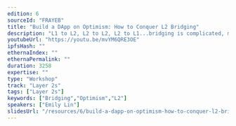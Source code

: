 ```yaml
---
edition: 6
sourceId: "FRAYEB"
title: "Build a DApp on Optimism: How to Conquer L2 Bridging"
description: "L1 to L2, L2 to L2, L2 to L1...bridging is complicated, messy, and difficult! In this workshop, we'll teach you how to easily build a DApp that leverages Truffle's L2 Bridge Box, which helps you quickly set up a DApp configured to handle all the complexities that come with L2 bridging."
youtubeUrl: "https://youtu.be/mvYM6QRE3OE"
ipfsHash: ""
ethernaIndex: ""
ethernaPermalink: ""
duration: 3258
expertise: ""
type: "Workshop"
track: "Layer 2s"
tags: ["Layer 2s"]
keywords: ["Bridging","Optimism","L2"]
speakers: ["Emily Lin"]
slidesUrl: "/resources/6/build-a-dapp-on-optimism-how-to-conquer-l2-bridging.pdf"
---
```

